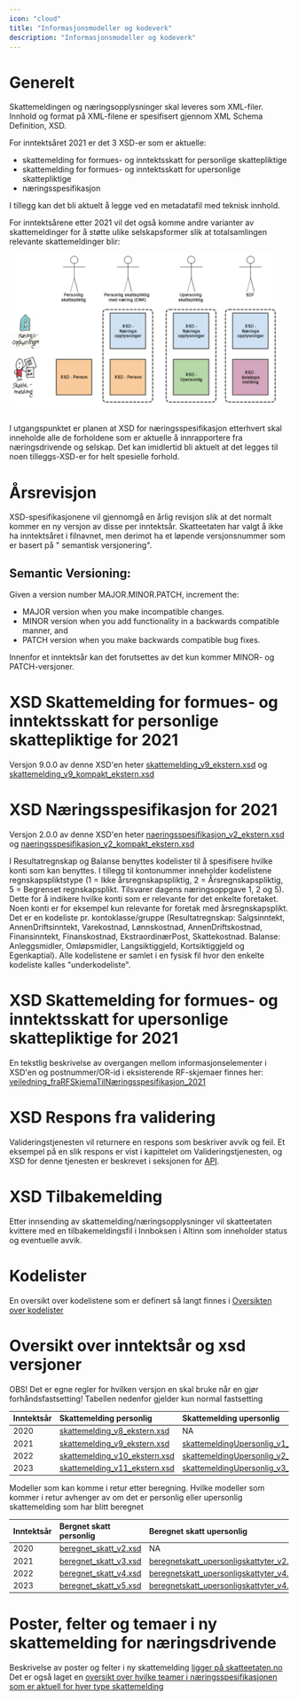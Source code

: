 ```yaml
---
icon: "cloud"
title: "Informasjonsmodeller og kodeverk"
description: "Informasjonsmodeller og kodeverk"
---
```


# Generelt

Skattemeldingen og næringsopplysninger skal leveres som XML-filer. Innhold og format på XML-filene er spesifisert
gjennom XML Schema Definition, XSD.

For inntektsåret 2021 er det 3 XSD-er som er aktuelle:

- skattemelding for formues- og inntektsskatt for personlige skattepliktige
- skattemelding for formues- og inntektsskatt for upersonlige skattepliktige
- næringsspesifikasjon

I tillegg kan det bli aktuelt å legge ved en metadatafil med teknisk innhold.

For inntektsårene etter 2021 vil det også komme andre varianter av skattemeldinger for å støtte ulike selskapsformer
slik at totalsamlingen relevante skattemeldinger blir:

![Skattemeldingsvarianter.PNG](Skattemeldingsvarianter.PNG)

I utgangspunktet er planen at XSD for næringsspesifikasjon etterhvert skal inneholde alle de forholdene som er aktuelle
å innrapportere fra næringsdrivende og selskap. Det kan imidlertid bli aktuelt at det legges til noen tilleggs-XSD-er
for helt spesielle forhold.

# Årsrevisjon

XSD-spesifikasjonene vil gjennomgå en årlig revisjon slik at det normalt kommer en ny versjon av disse per inntektsår.
Skatteetaten har valgt å ikke ha inntektsåret i filnavnet, men derimot ha et løpende versjonsnummer som er basert på "
semantisk versjonering".

## Semantic Versioning:

Given a version number MAJOR.MINOR.PATCH, increment the:

- MAJOR version when you make incompatible changes.
- MINOR version when you add functionality in a backwards compatible manner, and
- PATCH version when you make backwards compatible bug fixes.

Innenfor et inntektsår kan det forutsettes av det kun kommer MINOR- og PATCH-versjoner.

# XSD Skattemelding for formues- og inntektsskatt for personlige skattepliktige for 2021

Versjon 9.0.0 av denne XSD'en
heter [skattemelding_v9_ekstern.xsd](https://github.com/Skatteetaten/skattemeldingen/blob/master/src/resources/xsd/skattemelding_v9_ekstern.xsd)
og [skattemelding_v9_kompakt_ekstern.xsd](https://github.com/Skatteetaten/skattemeldingen/blob/master/src/resources/xsd/skattemelding_v9_kompakt_ekstern.xsd)

# XSD Næringsspesifikasjon for 2021

Versjon 2.0.0 av denne XSD'en
heter [naeringsspesifikasjon_v2_ekstern.xsd](https://github.com/Skatteetaten/skattemeldingen/blob/master/src/resources/xsd/naeringsspesifikasjon_v2_ekstern.xsd)
og [naeringsspesifikasjon_v2_kompakt_ekstern.xsd](https://github.com/Skatteetaten/skattemeldingen/blob/master/src/resources/xsd/naeringsspesifikasjon_v2_kompakt_ekstern.xsd)

I Resultatregnskap og Balanse benyttes kodelister til å spesifisere hvilke konti som kan benyttes. I tillegg til
kontonummer inneholder kodelistene regnskapspliktstype (1 = Ikke årsregnskapspliktig, 2 = Årsregnskapspliktig, 5 =
Begrenset regnskapsplikt. Tilsvarer dagens næringsoppgave 1, 2 og 5). Dette for å indikere hvilke konti som er relevante
for det enkelte foretaket. Noen konti er for eksempel kun relevante for foretak med årsregnskapsplikt.
Det er en kodeliste pr. kontoklasse/gruppe (Resultatregnskap: Salgsinntekt, AnnenDriftsinntekt, Varekostnad,
Lønnskostnad, AnnenDriftskostnad, Finansinntekt, Finanskostnad, EkstraordinærPost, Skattekostnad. Balanse:
Anleggsmidler, Omløpsmidler, Langsiktiggjeld, Kortsiktiggjeld og Egenkaptial).
Alle kodelistene er samlet i en fysisk fil hvor den enkelte kodeliste kalles "underkodeliste".

# XSD Skattemelding for formues- og inntektsskatt for upersonlige skattepliktige for 2021

En tekstlig beskrivelse av overgangen mellom informasjonselementer i XSD'en og postnummer/OR-id i eksisterende
RF-skjemaer finnes
her: [veiledning_fraRFSkjemaTilNæringsspesifikasjon_2021](https://github.com/Skatteetaten/skattemeldingen/blob/master/docs/informasjonsmodell/veiledning_fraRFSkjemaTilN%C3%A6ringsspesifikasjon_2021.xlsx)

# XSD Respons fra validering

Valideringstjenesten vil returnere en respons som beskriver avvik og feil. Et eksempel på en slik respons er vist i
kapittelet om Valideringstjenesten, og XSD for denne tjenesten er beskrevet i seksjonen
for [API](https://skatteetaten.github.io/skattemeldingen/documentation/api).

# XSD Tilbakemelding

Etter innsending av skattemelding/næringsopplysninger vil skatteetaten kvittere med en tilbakemeldingsfil i Innboksen i
Altinn som inneholder status og eventuelle avvik.

# Kodelister

En oversikt over kodelistene som er definert så langt finnes
i [Oversikten over kodelister](https://github.com/Skatteetaten/skattemeldingen/tree/master/src/resources/kodeliste)

# Oversikt over inntektsår og xsd versjoner

OBS! Det er egne regler for hvilken versjon en skal bruke når en gjør forhåndsfastsetting! Tabellen nedenfor gjelder kun
normal fastsetting

| Inntektsår | Skattemelding personlig                                                                | Skattemelding upersonlig                                                                                 | Selskapsmeldingen                                                                                                                                  | Næringspesifikasjon                                                                                  | 
|:-----------|:---------------------------------------------------------------------------------------|:---------------------------------------------------------------------------------------------------------|:---------------------------------------------------------------------------------------------------------------------------------------------------|:-----------------------------------------------------------------------------------------------------|
| 2020       | [skattemelding_v8_ekstern.xsd](../../src/resources/xsd/skattemelding_v8_ekstern.xsd)   | NA                                                                                                       | NA                                                                                                                                                 | [naeringsopplysninger_v1_ekstern.xsd](../../src/resources/xsd/naeringsopplysninger_v1_ekstern.xsd)   |
| 2021       | [skattemelding_v9_ekstern.xsd](../../src/resources/xsd/skattemelding_v9_ekstern.xsd)   | [skattemeldingUpersonlig_v1_ekstern.xsd](../../src/resources/xsd/skattemeldingUpersonlig_v1_ekstern.xsd) | NA                                                                                                                                                 | [naeringsspesifikasjon_v2_ekstern.xsd](../../src/resources/xsd/naeringsspesifikasjon_v2_ekstern.xsd) |
| 2022       | [skattemelding_v10_ekstern.xsd](../../src/resources/xsd/skattemelding_v10_ekstern.xsd) | [skattemeldingUpersonlig_v2_ekstern.xsd](../../src/resources/xsd/skattemeldingUpersonlig_v2_ekstern.xsd) | [selskapsmeldingSelskapMedDeltakerfastsetting_v1_ekstern.xsd](../../src/resources/xsd/selskapsmeldingSelskapMedDeltakerfastsetting_v1_ekstern.xsd) | [naeringsspesifikasjon_v3_ekstern.xsd](../../src/resources/xsd/naeringsspesifikasjon_v3_ekstern.xsd) |  
| 2023       | [skattemelding_v11_ekstern.xsd](../../src/resources/xsd/skattemelding_v11_ekstern.xsd) | [skattemeldingUpersonlig_v3_ekstern.xsd](../../src/resources/xsd/skattemeldingUpersonlig_v3_ekstern.xsd) | [selskapsmeldingSelskapMedDeltakerfastsetting_v2_ekstern.xsd](../../src/resources/xsd/selskapsmeldingSelskapMedDeltakerfastsetting_v2_ekstern.xsd) | [naeringsspesifikasjon_v4_ekstern.xsd](../../src/resources/xsd/naeringsspesifikasjon_v4_ekstern.xsd) |  

Modeller som kan komme i retur etter beregning. Hvilke modeller som kommer i retur avhenger av om det er personlig eller
upersonlig skattemelding som har blitt beregnet

| Inntektsår | Bergnet skatt personlig                                                | Beregnet skatt upersonlig                                                                                    | Skatteberegningsgrunnlag                                                                   |
|:-----------|:-----------------------------------------------------------------------|:-------------------------------------------------------------------------------------------------------------|:-------------------------------------------------------------------------------------------|
| 2020       | [beregnet_skatt_v2.xsd](../../src/resources/xsd/beregnet_skatt_v2.xsd) | NA                                                                                                           | [skatteberegningsgrunnlag_v6.xsd](../../src/resources/xsd/skatteberegningsgrunnlag_v6.xsd) |
| 2021       | [beregnet_skatt_v3.xsd](../../src/resources/xsd/beregnet_skatt_v3.xsd) | [beregnetskatt_upersonligskattyter_v2.xsd](../../src/resources/xsd/beregnetskatt_upersonligskattyter_v2.xsd) | [skatteberegningsgrunnlag_v7.xsd](../../src/resources/xsd/skatteberegningsgrunnlag_v7.xsd) |
| 2022       | [beregnet_skatt_v4.xsd](../../src/resources/xsd/beregnet_skatt_v4.xsd) | [beregnetskatt_upersonligskattyter_v4.xsd](../../src/resources/xsd/beregnetskatt_upersonligskattyter_v4.xsd) | [skatteberegningsgrunnlag_v7.xsd](../../src/resources/xsd/skatteberegningsgrunnlag_v7.xsd) |
| 2023       | [beregnet_skatt_v5.xsd](../../src/resources/xsd/beregnet_skatt_v5.xsd) | [beregnetskatt_upersonligskattyter_v4.xsd](../../src/resources/xsd/beregnetskatt_upersonligskattyter_v4.xsd) | [skatteberegningsgrunnlag_v8.xsd](../../src/resources/xsd/skatteberegningsgrunnlag_v8.xsd) |

# Poster, felter og temaer i ny skattemelding for næringsdrivende

Beskrivelse av poster og felter i ny
skattemelding [ligger på skatteetaten.no](https://www.skatteetaten.no/bedrift-og-organisasjon/skatt/skattemelding-naringsdrivende/ny-skattemelding/poster-felter-og-temaer/)
Det er også laget
en [oversikt over hvilke teamer i næringsspesifikasjonen som er aktuell for hver type skattemelding](temaINaeringsspesifikasjonen.md) 
